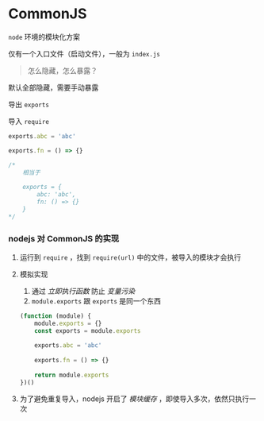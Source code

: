 # CommonJS

`node` 环境的模块化方案

仅有一个入口文件（启动文件），一般为 `index.js` 

> 怎么隐藏，怎么暴露？
> 

默认全部隐藏，需要手动暴露

导出 `exports`

导入 `require` 

```jsx
exports.abc = 'abc'

exports.fn = () => {}

/*
	相当于
	
	exports = {
		abc: 'abc',
		fn: () => {}
	}
*/
```

### nodejs 对 CommonJS 的实现

1. 运行到 `require` ，找到 `require(url)` 中的文件，被导入的模块才会执行
2. 模拟实现
    1. 通过 *立即执行函数* 防止 *变量污染*
    2. `module.exports` 跟 `exports` 是同一个东西
    
    ```jsx
    (function (module) {
    	module.exports = {}
    	const exports = module.exports
    	
    	exports.abc = 'abc'
    	
    	exports.fn = () => {}
    	
    	return module.exports
    })()
    ```
    
3. 为了避免重复导入，nodejs 开启了 *模块缓存* ，即使导入多次，依然只执行一次